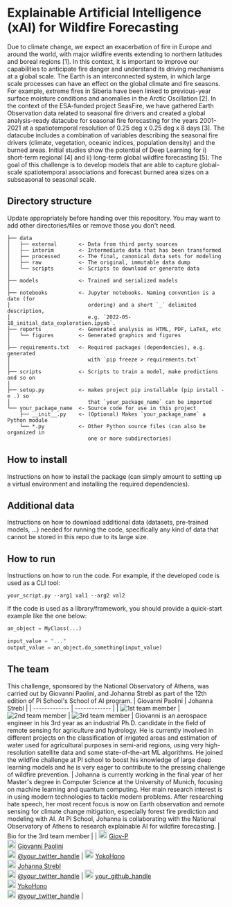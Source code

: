 # Explainable Artificial Intelligence (xAI) for Wildfire Forecasting

Due to climate change, we expect an exacerbation of fire in Europe and around the world, with major wildfire events extending to northern latitudes and boreal regions [1]. In this context, it is important to improve our capabilities to anticipate fire danger and understand its driving mechanisms at a global scale. The Earth is an interconnected system, in which large scale processes can have an effect on the global climate and fire seasons. For example, extreme fires in Siberia have been linked to previous-year surface moisture conditions and anomalies in the Arctic Oscillation [2]. In the context of the ESA-funded project SeasFire, we have gathered Earth Observation data related to seasonal fire drivers and created a global analysis-ready datacube for seasonal fire forecasting for the years 2001-2021 at a spatiotemporal resolution of 0.25 deg x 0.25 deg x 8 days [3]. The datacube includes a combination of variables describing the seasonal fire drivers (climate, vegetation, oceanic indices, population density) and the burned areas. Initial studies show the potential of Deep Learning for i) short-term regional [4] and ii) long-term global wildfire forecasting [5]. The goal of this challenge is to develop models that are able to capture global-scale spatiotemporal associations and forecast burned area sizes on a subseasonal to seasonal scale.


## Directory structure
Update appropriately before handing over this repository. You may want to add other directories/files or remove those you don't need.

```
├── data
│   ├── external       <- Data from third party sources
│   ├── interim        <- Intermediate data that has been transformed
│   ├── processed      <- The final, canonical data sets for modeling
│   ├── raw            <- The original, immutable data dump
│   └── scripts        <- Scripts to download or generate data
│
├── models             <- Trained and serialized models
│
├── notebooks          <- Jupyter notebooks. Naming convention is a date (for 
│                         ordering) and a short `_` delimited description, 
│                         e.g. `2022-05-18_initial_data_exploration.ipynb`.
├── reports            <- Generated analysis as HTML, PDF, LaTeX, etc
│   └── figures        <- Generated graphics and figures
│
├── requirements.txt   <- Required packages (dependencies), e.g. generated 
│                         with `pip freeze > requirements.txt`
│
├── scripts            <- Scripts to train a model, make predictions and so on
│
├── setup.py           <- makes project pip installable (pip install -e .) so 
│                         that `your_package_name` can be imported
└── your_package_name  <- Source code for use in this project
    ├── __init__.py    <- (Optional) Makes `your_package_name` a Python module
    └── *.py           <- Other Python source files (can also be organized in 
                          one or more subdirectories)
```

## How to install
Instructions on how to install the package (can simply amount to setting up a virtual environment and installing the required dependencies).

## Additional data
Instructions on how to download additional data (datasets, pre-trained models, ...) needed for running the code, specifically any kind of data that cannot be stored in this repo due to its large size.

## How to run
Instructions on how to run the code. For example, if the developed code is used as a CLI tool:
```
your_script.py --arg1 val1 --arg2 val2
```
If the code is used as a library/framework, you should provide a quick-start example like the one below:
```python
an_object = MyClass(...)

input_value = "..."
output_value = an_object.do_something(input_value)
```

## The team
This challenge, sponsored by the National Observatory of Athens, was carried out by Giovanni Paolini, and Johanna Strebl as part of the 12th edition of Pi School's School of AI program.
| Giovanni Paolini  | Johanna Strebl | 
| ------------- | ------------- | 
| ![1st team member](https://avatars.githubusercontent.com/u/73278942?v=4) | ![2nd team member](https://media.licdn.com/dms/image/C5603AQEMeBfjHTRBoQ/profile-displayphoto-shrink_800_800/0/1593677172106?e=1686787200&v=beta&t=gwLL1-rT8uTbDGDKomUJlJ8qXGHDddgSun0If5msx9U) | ![3rd team member](https://cdn.icon-icons.com/icons2/2643/PNG/512/male_man_boy_person_avatar_people_white_tone_icon_159357.png)
| Giovanni is an aerospace engineer in his 3rd year as an industrial Ph.D. candidate in the field of remote sensing for agriculture and hydrology. He is currently involved in different projects on the classification of irrigated areas and estimation of water used for agricultural purposes in semi-arid regions, using very high-resolution satellite data and some state-of-the-art ML algorithms. He joined the wildfire challenge at PI school to boost his knowledge of large deep learning models and he is very eager to contribute to the pressing challenge of wildfire prevention. | Johanna is currently working in the final year of her Master's degree in Computer Science at the University of Munich, focusing on machine learning and quantum computing. Her main research interest is in using modern technologies to tackle modern problems. After researching hate speech, her most recent focus is now on Earth observation and remote sensing for climate change mitigation, especially forest fire prediction and modeling with AI. At Pi School, Johanna is collaborating with the National Observatory of Athens to research explainable AI for wildfire forecasting. | Bio for the 3rd team member |
| <img src="https://camo.githubusercontent.com/b079fe922f00c4b86f1b724fbc2e8141c468794ce8adbc9b7456e5e1ad09c622/68747470733a2f2f6564656e742e6769746875622e696f2f537570657254696e7949636f6e732f696d616765732f7376672f6769746875622e737667" width="20"> [Giov-P](https://github.com/Giov-P)<br/> <img src="https://camo.githubusercontent.com/c8a9c5b414cd812ad6a97a46c29af67239ddaeae08c41724ff7d945fb4c047e5/68747470733a2f2f6564656e742e6769746875622e696f2f537570657254696e7949636f6e732f696d616765732f7376672f6c696e6b6564696e2e737667" width="20"> [Giovanni Paolini](https://www.linkedin.com/in/giovanni-paolini/)<br/> <img src="https://camo.githubusercontent.com/35b0b8bfbd8840f35607fb56ad0a139047fd5d6e09ceb060c5c6f0a5abd1044c/68747470733a2f2f6564656e742e6769746875622e696f2f537570657254696e7949636f6e732f696d616765732f7376672f747769747465722e737667" width="20"> [@your_twitter_handle](https://twitter.com/your_twitter_handle) | <img src="https://camo.githubusercontent.com/b079fe922f00c4b86f1b724fbc2e8141c468794ce8adbc9b7456e5e1ad09c622/68747470733a2f2f6564656e742e6769746875622e696f2f537570657254696e7949636f6e732f696d616765732f7376672f6769746875622e737667" width="20"> [YokoHono](https://github.com/YokoHono)<br/> <img src="https://camo.githubusercontent.com/c8a9c5b414cd812ad6a97a46c29af67239ddaeae08c41724ff7d945fb4c047e5/68747470733a2f2f6564656e742e6769746875622e696f2f537570657254696e7949636f6e732f696d616765732f7376672f6c696e6b6564696e2e737667" width="20"> [Johanna Strebl](https://www.linkedin.com/in/johanna-strebl/)<br/> <img src="https://camo.githubusercontent.com/35b0b8bfbd8840f35607fb56ad0a139047fd5d6e09ceb060c5c6f0a5abd1044c/68747470733a2f2f6564656e742e6769746875622e696f2f537570657254696e7949636f6e732f696d616765732f7376672f747769747465722e737667" width="20"> [@your_twitter_handle](https://twitter.com/your_twitter_handle) | <img src="https://camo.githubusercontent.com/b079fe922f00c4b86f1b724fbc2e8141c468794ce8adbc9b7456e5e1ad09c622/68747470733a2f2f6564656e742e6769746875622e696f2f537570657254696e7949636f6e732f696d616765732f7376672f6769746875622e737667" width="20"> [your_github_handle](https://github.com/your_github_handle)<br/> <img src="https://camo.githubusercontent.com/c8a9c5b414cd812ad6a97a46c29af67239ddaeae08c41724ff7d945fb4c047e5/68747470733a2f2f6564656e742e6769746875622e696f2f537570657254696e7949636f6e732f696d616765732f7376672f6c696e6b6564696e2e737667" width="20"> [YokoHono](https://linkedin.com/in/your_linkedin)<br/> <img src="https://camo.githubusercontent.com/35b0b8bfbd8840f35607fb56ad0a139047fd5d6e09ceb060c5c6f0a5abd1044c/68747470733a2f2f6564656e742e6769746875622e696f2f537570657254696e7949636f6e732f696d616765732f7376672f747769747465722e737667" width="20"> [@your_twitter_handle](https://twitter.com/your_twitter_handle) |
